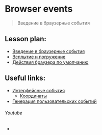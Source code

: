 ﻿# Browser events
> Введение в браузерные события

## Lesson plan:
+ [Введение в браузерные события](https://learn.javascript.ru/introduction-browser-events)
+ [Всплытие и погружение](https://learn.javascript.ru/bubbling-and-capturing)
+ [Действия браузера по умолчанию](https://learn.javascript.ru/default-browser-action)

## Useful links:
+ [Интерфейсные события](https://learn.javascript.ru/event-details)
    + [Координаты](https://learn.javascript.ru/coordinates)
+ [Генерация пользовательских событий](https://learn.javascript.ru/dispatch-events)


###### Youtube
+ []()
